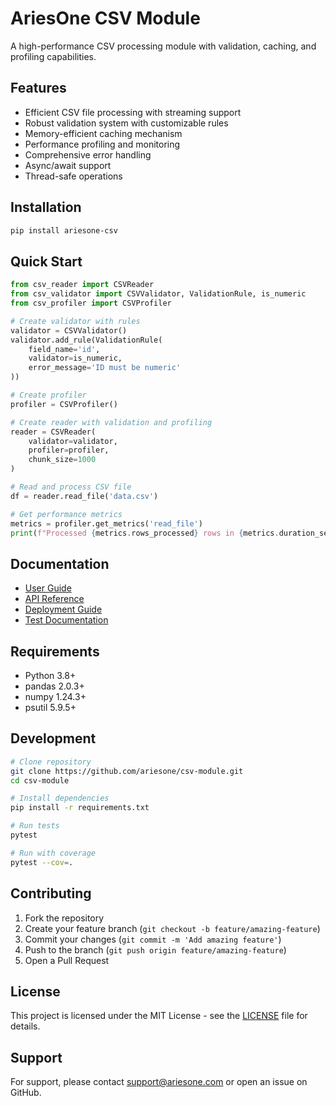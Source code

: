# AriesOne CSV Module

A high-performance CSV processing module with validation, caching, and profiling capabilities.

## Features

- Efficient CSV file processing with streaming support
- Robust validation system with customizable rules
- Memory-efficient caching mechanism
- Performance profiling and monitoring
- Comprehensive error handling
- Async/await support
- Thread-safe operations

## Installation

```bash
pip install ariesone-csv
```

## Quick Start

```python
from csv_reader import CSVReader
from csv_validator import CSVValidator, ValidationRule, is_numeric
from csv_profiler import CSVProfiler

# Create validator with rules
validator = CSVValidator()
validator.add_rule(ValidationRule(
    field_name='id',
    validator=is_numeric,
    error_message='ID must be numeric'
))

# Create profiler
profiler = CSVProfiler()

# Create reader with validation and profiling
reader = CSVReader(
    validator=validator,
    profiler=profiler,
    chunk_size=1000
)

# Read and process CSV file
df = reader.read_file('data.csv')

# Get performance metrics
metrics = profiler.get_metrics('read_file')
print(f"Processed {metrics.rows_processed} rows in {metrics.duration_seconds:.2f} seconds")
```

## Documentation

- [User Guide](docs/user_guide.md)
- [API Reference](docs/api.md)
- [Deployment Guide](deployment/README.md)
- [Test Documentation](tests/README.md)

## Requirements

- Python 3.8+
- pandas 2.0.3+
- numpy 1.24.3+
- psutil 5.9.5+

## Development

```bash
# Clone repository
git clone https://github.com/ariesone/csv-module.git
cd csv-module

# Install dependencies
pip install -r requirements.txt

# Run tests
pytest

# Run with coverage
pytest --cov=.
```

## Contributing

1. Fork the repository
2. Create your feature branch (`git checkout -b feature/amazing-feature`)
3. Commit your changes (`git commit -m 'Add amazing feature'`)
4. Push to the branch (`git push origin feature/amazing-feature`)
5. Open a Pull Request

## License

This project is licensed under the MIT License - see the [LICENSE](LICENSE) file for details.

## Support

For support, please contact [support@ariesone.com](mailto:support@ariesone.com) or open an issue on GitHub.
